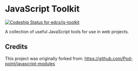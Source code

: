 # JavaScript Toolkit

[ ![Codeship Status for edcs/js-toolkit](https://img.shields.io/codeship/8daabba0-db69-0134-2f95-72ee877a79e5.svg)](https://app.codeship.com/projects/204021)

A collection of useful JavaScript tools for use in web projects.

## Credits

This project was originally forked from: https://github.com/Pod-point/javascript-modules
